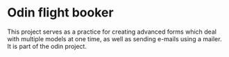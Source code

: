 # Odin flight booker

This project serves as a practice for creating advanced forms which deal with multiple models at one time, as well as sending e-mails using a mailer. It is part of the odin project. 

